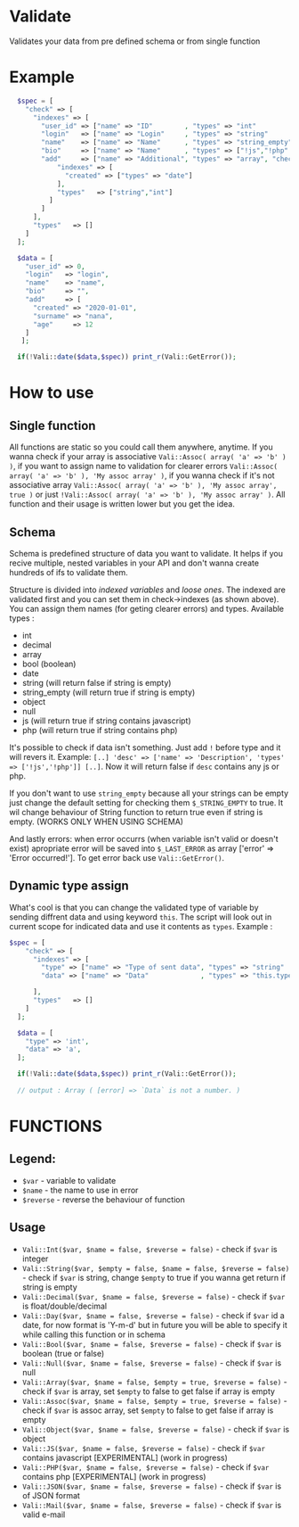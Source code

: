 # Validate
Validates your data from pre defined schema or from single function

# Example

```php
  $spec = [
    "check" => [
      "indexes" => [
        "user_id" => ["name" => "ID"        , "types" => "int"          ],
        "login"   => ["name" => "Login"     , "types" => "string"       ],
        "name"    => ["name" => "Name"      , "types" => "string_empty" ],       // checks if string and returns true even if empty
        "bio"     => ["name" => "Name"      , "types" => ["!js","!php" ]],       // will check if contains php or js script
        "add"     => ["name" => "Additional", "types" => "array", "check" => [   // it's possible to nest schemats
            "indexes" => [
              "created" => ["types" => "date"]                                   // name is optional
            ],
            "types"   => ["string","int"]                                        // check if whole array contains only strings or ints except "created" variable
          ]
        ]
      ],
      "types"   => []
    ]
  ];

  $data = [
    "user_id" => 0,
    "login"   => "login",
    "name"    => "name",
    "bio"     => "",
    "add"     => [
      "created" => "2020-01-01",
      "surname" => "nana",
      "age"     => 12
    ]
   ];

  if(!Vali::date($data,$spec)) print_r(Vali::GetError());
```

# How to use 

## Single function

All functions are static so you could call them anywhere, anytime. If you wanna check if your array is associative `Vali::Assoc( array( 'a' => 'b' ) )`, if you want to assign name to validation for clearer errors `Vali::Assoc( array( 'a' => 'b' ), 'My assoc array' )`, if you wanna check if it's not associative array `Vali::Assoc( array( 'a' => 'b' ), 'My assoc array', true )` or just `!Vali::Assoc( array( 'a' => 'b' ), 'My assoc array' )`. All function and their usage is written lower but you get the idea. 

## Schema

Schema is predefined structure of data you want to validate. It helps if you recive multiple, nested variables in your API and don't wanna create hundreds of ifs to validate them. 

Structure is divided into _indexed variables_ and _loose ones_. The indexed are validated first and you can set them in check->indexes (as shown above). You can assign them names (for geting clearer errors) and types. Available types :
 - int
 - decimal
 - array
 - bool (boolean)
 - date
 - string (will return false if string is empty)
 - string_empty (will return true if string is empty)
 - object
 - null
 - js (will return true if string contains javascript)
 - php (will return true if string contains php)

It's possible to check if data isn't something. Just add `!` before type and it will revers it. Example: `[..] 'desc' => ['name' => 'Description', 'types' => ['!js','!php']] [..]`. Now it will return false if `desc` contains any js or php.

If you don't want to use `string_empty` because all your strings can be empty just change the default setting for checking them `$_STRING_EMPTY` to true. It wil change behaviour of String function to return true even if string is empty. (WORKS ONLY WHEN USING SCHEMA)

And lastly errors: when error occurrs (when variable isn't valid or doesn't exist) apropriate error will be saved into `$_LAST_ERROR` as array ['error' => 'Error occurred!']. To get error back use `Vali::GetError()`.

## Dynamic type assign

What's cool is that you can change the validated type of variable by sending diffrent data and using keyword `this`. The script will look out in current scope for indicated data and use it contents as `types`. Example :

```php
$spec = [
    "check" => [
      "indexes" => [
        "type" => ["name" => "Type of sent data", "types" => "string"   ],
        "data" => ["name" => "Data"             , "types" => "this.type"],

      ],
      "types"   => []
    ]
  ];

  $data = [
    "type" => 'int',
    "data" => 'a',
  ];

  if(!Vali::date($data,$spec)) print_r(Vali::GetError());
  
  // output : Array ( [error] => `Data` is not a number. ) 
```

# FUNCTIONS

## Legend:
 - `$var` - variable to validate
 - `$name` - the name to use in error
 - `$reverse` - reverse the behaviour of function 

## Usage

 - `Vali::Int($var, $name = false, $reverse = false)` - check if `$var` is integer
 - `Vali::String($var, $empty = false, $name = false, $reverse = false)` - check if `$var` is string, change `$empty` to true if you wanna get return if string is empty
 - `Vali::Decimal($var, $name = false, $reverse = false)` - check if `$var` is float/double/decimal
 - `Vali::Day($var, $name = false, $reverse = false)` - check if `$var` id a date, for now format is 'Y-m-d' but in future you will be able to specify it while calling this function or in schema
 - `Vali::Bool($var, $name = false, $reverse = false)` - check if `$var` is boolean (true or false)
 - `Vali::Null($var, $name = false, $reverse = false)` - check if `$var` is null
 - `Vali::Array($var, $name = false, $empty = true, $reverse = false)` - check if `$var` is array, set `$empty` to false to get false if array is empty
 - `Vali::Assoc($var, $name = false, $empty = true, $reverse = false)` - check if `$var` is assoc array, set `$empty` to false to get false if array is empty
 - `Vali::Object($var, $name = false, $reverse = false)` - check if `$var` is object
 - `Vali::JS($var, $name = false, $reverse = false)` - check if `$var` contains javascript [EXPERIMENTAL] (work in progress)
 - `Vali::PHP($var, $name = false, $reverse = false)` - check if `$var` contains php [EXPERIMENTAL] (work in progress)
 - `Vali::JSON($var, $name = false, $reverse = false)` - check if `$var` is of JSON format 
 - `Vali::Mail($var, $name = false, $reverse = false)` - check if `$var` is valid e-mail 
